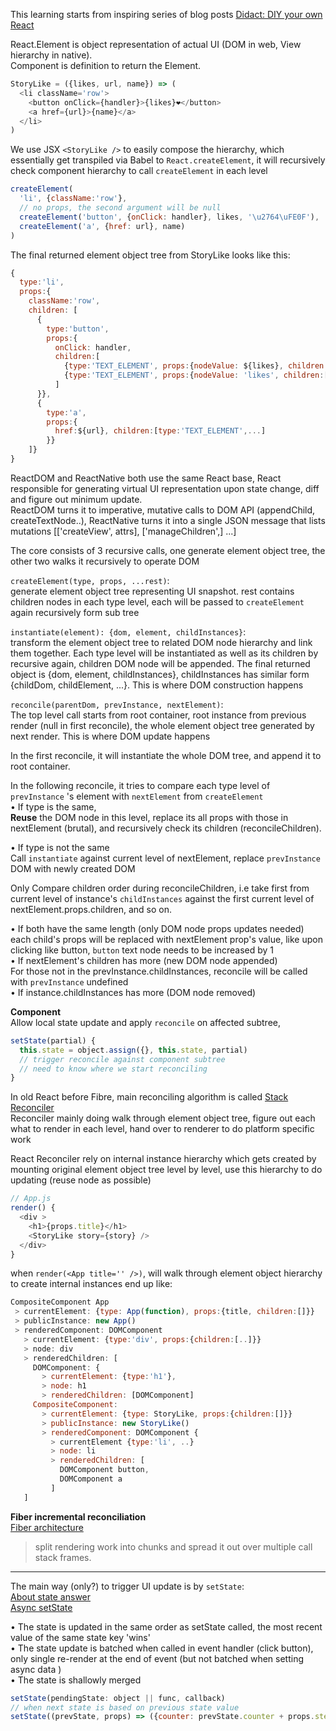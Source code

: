This learning starts from inspiring series of blog posts [Didact: DIY your own React](https://engineering.hexacta.com/didact-learning-how-react-works-by-building-it-from-scratch-51007984e5c5)

React.Element is object representation of actual UI (DOM in web, View hierarchy in native).  
Component is definition to return the Element.  
```js
StoryLike = ({likes, url, name}) => (
  <li className='row'>
    <button onClick={handler}>{likes}❤️</button>
    <a href={url}>{name}</a>
  </li>
)
```
We use JSX `<StoryLike />` to easily compose the hierarchy, which essentially get transpiled via Babel to `React.createElement`, it will recursively check component hierarchy to call `createElement` in each level
```js
createElement(
  'li', {className:'row'},
  // no props, the second argument will be null
  createElement('button', {onClick: handler}, likes, '\u2764\uFE0F'),
  createElement('a', {href: url}, name)
)
```
The final returned element object tree from StoryLike looks like this:
```js
{                    
  type:'li',
  props:{
    className:'row',
    children: [
      {
        type:'button',
        props:{   
          onClick: handler,
          children:[
            {type:'TEXT_ELEMENT', props:{nodeValue: ${likes}, children:[]}}
            {type:'TEXT_ELEMENT', props:{nodeValue: 'likes', children:[]}}
          ]
      }},
      {
        type:'a',
        props:{
          href:${url}, children:[type:'TEXT_ELEMENT',...]
        }}
    ]}
}

```
ReactDOM and ReactNative both use the same React base, React responsible for generating virtual UI representation upon state change, diff and figure out minimum update.   
ReactDOM turns it to imperative, mutative calls to DOM API (appendChild, createTextNode..), ReactNative turns it into a single JSON message that lists mutations [['createView', attrs], ['manageChildren',] ...]

The core consists of 3 recursive calls, one generate element object tree, the other two walks it recursively to operate DOM

`createElement(type, props, ...rest)`:  
generate element object tree representing UI snapshot. rest contains children nodes in each type level, each will be passed to `createElement` again recursively form sub tree

`instantiate(element): {dom, element, childInstances}`:  
transform the element object tree to related DOM node hierarchy and link them together. Each type level will be instantiated as well as its children by recursive again, children DOM node will be appended. The final returned object is {dom, element, childInstances}, childInstances has similar form  {childDom, childElement, ...}. This is where DOM construction happens

`reconcile(parentDom, prevInstance, nextElement)`:   
The top level call starts from root container, root instance from previous render (null in first reconcile), the whole element object tree generated by next render. This is where DOM update happens

In the first reconcile, it will instantiate the whole DOM tree, and append it to root container.  

In the following reconcile, it tries to compare each type level of `prevInstance` 's element with `nextElement` from `createElement`  
• If type is the same,   
**Reuse** the DOM node in this level, replace its all props with those in nextElement (brutal), and recursively check its children (reconcileChildren).  

• If type is not the same  
Call `instantiate` against current level of nextElement, replace `prevInstance` DOM with newly created DOM

Only Compare children order during reconcileChildren, i.e take first from current level of instance's `childInstances` against the first current level of nextElement.props.children, and so on.  

• If both have the same length (only DOM node props updates needed)  
each child's props will be replaced with nextElement prop's value, like upon clicking like button, `button` text node needs to be increased by 1  
• If nextElement's children has more (new DOM node appended)  
For those not in the prevInstance.childInstances, reconcile will be called with `prevInstance` undefined  
• If instance.childInstances has more (DOM node removed)

**Component**   
Allow local state update and apply `reconcile` on affected subtree,
```js
setState(partial) {
  this.state = object.assign({}, this.state, partial)
  // trigger reconcile against component subtree
  // need to know where we start reconciling
}
```

In old React before Fibre, main reconciling algorithm is called [Stack Reconciler](https://reactjs.org/docs/implementation-notes.html)   
Reconciler mainly doing walk through element object tree, figure out each what to render in each level, hand over to renderer to do platform specific work

React Reconciler rely on internal instance hierarchy which gets created by mounting  original element object tree level by level, use this hierarchy to do updating (reuse node as possible)
```js
// App.js
render() {
  <div >
    <h1>{props.title}</h1>
    <StoryLike story={story} />
  </div>
}
```
when `render(<App title='' />)`, will walk through element object hierarchy to create internal instances end up like:

```js
CompositeComponent App
 > currentElement: {type: App(function), props:{title, children:[]}}
 > publicInstance: new App()
 > renderedComponent: DOMComponent
   > currentElement: {type:'div', props:{children:[..]}}
   > node: div
   > renderedChildren: [
     DOMComponent: {
       > currentElement: {type:'h1'},
       > node: h1
       > renderedChildren: [DOMComponent]
     CompositeComponent:
       > currentElement: {type: StoryLike, props:{children:[]}}
       > publicInstance: new StoryLike()
       > renderedComponent: DOMComponent {
         > currentElement {type:'li', ..}
         > node: li
         > renderedChildren: [
           DOMComponent button,
           DOMComponent a
         ]
   ]
```

**Fiber incremental reconciliation**   
[Fiber architecture](https://github.com/acdlite/react-fiber-architecture)

> split rendering work into chunks and spread it out over multiple call stack frames.

---
The main way (only?) to trigger UI update is by `setState`:  
[About state answer](https://stackoverflow.com/questions/48563650/does-react-keep-the-order-for-state-updates/48610973#48610973)  
[Async setState](https://github.com/facebook/react/issues/11527#issuecomment-360199710)

• The state is updated in the same order as setState called, the most recent value of the same state key 'wins'  
• The state update is batched when called in event handler (click button), only single re-render at the end of event (but not batched when setting async data )  
• The state is shallowly merged  

```js
setState(pendingState: object || func, callback)
// when next state is based on previous state value
setState((prevState, props) => ({counter: prevState.counter + props.step}))
```
